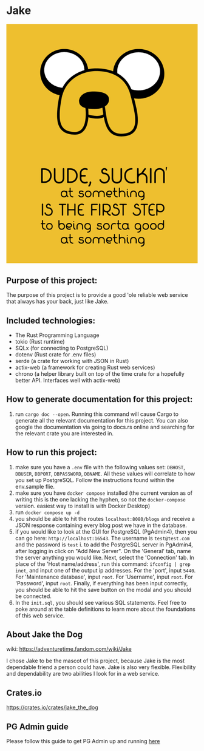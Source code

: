 # Jake
![jake the dog: adventure time](jake_the_dog.png)

## Purpose of this project:
The purpose of this project is to provide a good 'ole reliable web service that always has your back, just like Jake.

## Included technologies:
* The Rust Programming Language
* tokio (Rust runtime)
* SQLx (for connecting to PostgreSQL)
* dotenv (Rust crate for .env files)
* serde (a crate for working with JSON in Rust)
* actix-web (a framework for creating Rust web services)
* chrono (a helper library built on top of the time crate for a hopefully better API. Interfaces well with actix-web)

## How to generate documentation for this project:
1. run `cargo doc --open`. Running this command will cause Cargo to generate all the relevant documentation for this project. You can also google the documentation via going to docs.rs online and searching for the relevant crate you are interested in.

## How to run this project:
1. make sure you have a `.env` file with the following values set: `DBHOST`, `DBUSER`, `DBPORT`, `DBPASSWORD`, `DBNAME`. All these values will correlate to how you set up PostgreSQL. Follow the instructions found within the env.sample flie.
2. make sure you have `docker compose` installed (the current version as of writing this is the one lacking the hyphen, so not the `docker-compose` version. easiest way to install is with Docker Desktop)
3. run `docker compose up -d`
4. you should be able to hit the routes `localhost:8080/blogs` and receive a JSON response containing every blog post we have in the database.
5. if you would like to look at the GUI for PostgreSQL (PgAdmin4), then you can go here: `http://localhost:16543`. The username is `test@test.com` and the password is `test`
  i. to add the PostgreSQL server in PgAdmin4, after logging in click on "Add New Server". On the 'General' tab, name the server anything you would like. Next, select the 'Connection' tab. In place of the 'Host name/address', run this command: `ifconfig | grep inet`, and input one of the output ip addresses. For the 'port', input `5440`. For 'Maintenance database', input `root`. For 'Username', input `root`. For 'Password', input `root`. Finally, if everything has been input correctly, you should be able to hit the save button on the modal and you should be connected.
6. In the `init.sql`, you should see various SQL statements. Feel free to poke around at the table definitions to learn more about the foundations of this web service.

## About Jake the Dog
wiki: https://adventuretime.fandom.com/wiki/Jake

I chose Jake to be the mascot of this project, because Jake is the most dependable friend a person could have. Jake is also very flexible. Flexibility and dependability are two abilities I look for in a web service.

## Crates.io
https://crates.io/crates/jake_the_dog

## PG Admin guide
Please follow this guide to get PG Admin up and running [here](https://onexlab-io.medium.com/docker-compose-postgres-initdb-ba0021deef76)
